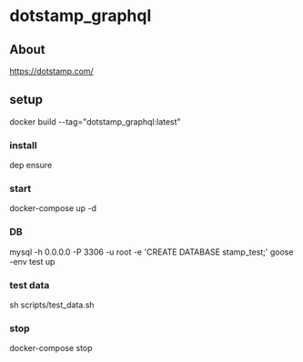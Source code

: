 # dotstamp_graphql

## About
https://dotstamp.com/

## setup

docker build --tag="dotstamp_graphql:latest"

### install
dep ensure

### start
docker-compose up -d

### DB
mysql -h 0.0.0.0 -P 3306 -u root -e 'CREATE DATABASE stamp_test;'
goose -env test up

### test data
sh scripts/test_data.sh

### stop
docker-compose stop
